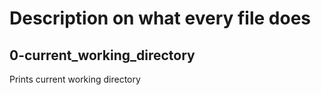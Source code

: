 # Description on what every file does
## 0-current_working_directory
Prints current working directory

